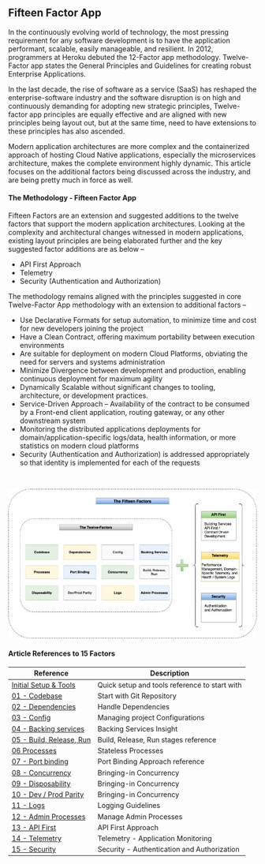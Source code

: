 ## Fifteen Factor App

In the continuously evolving world of technology, the most pressing requirement for any software development is to have the application performant, scalable, easily manageable, and resilient. In 2012, programmers at Heroku debuted the 12-Factor app methodology. Twelve-Factor app states the General Principles and Guidelines for creating robust Enterprise Applications.  

In the last decade, the rise of software as a service (SaaS) has reshaped the enterprise-software industry and the software disruption is on high and continuously demanding for adopting new strategic principles, Twelve-factor app principles are equally effective and are aligned with new principles being layout out, but at the same time, need to have extensions to these principles has also ascended.

Modern application architectures are more complex and the containerized approach of hosting Cloud Native applications, especially the microservices architecture, makes the complete environment highly dynamic. This article focuses on the additional factors being discussed across the industry, and are being pretty much in force as well. 


#### The Methodology - Fifteen Factor App

Fifteen Factors are an extension and suggested additions to the twelve factors that support the modern application architectures. Looking at the complexity and architectural changes witnessed in modern applications, existing layout principles are being elaborated further and the key suggested factor additions are as below –
- API First Approach
- Telemetry
- Security (Authentication and Authorization)

The methodology remains aligned with the principles suggested in core Twelve-Factor App methodology with an extension to additional factors –
- Use Declarative Formats for setup automation, to minimize time and cost for new developers joining the project
- Have a Clean Contract, offering maximum portability between execution environments
- Are suitable for deployment on modern Cloud Platforms, obviating the need for servers and systems administration
- Minimize Divergence between development and production, enabling continuous deployment for maximum agility
- Dynamically Scalable without significant changes to tooling, architecture, or development practices.
- Service-Driven Approach – Availability of the contract to be consumed by a Front-end client application, routing gateway, or any other downstream system
- Monitoring the distributed applications deployments for domain/application-specific logs/data, health information, or more statistics on modern cloud platforms
- Security (Authentication and Authorization) is addressed appropriately so that identity is implemented for each of the requests
<BR/>

![15FactorApp-15-Factors.jpg](./images/15FactorApp-15-Factors.jpg)

#### Article References to 15 Factors

| Reference                                                 | Description                                                  |
| ----------------------------------------------------- | ------------------------------------------------------------ |
| [Initial Setup & Tools](./setup_and_tools.md)                                     | Quick setup and tools reference to start with                          |
| [01 - Codebase](./01_codebase.md)                                     | Start with Git Repository                          |
| [02 - Dependencies](./02_dependencies.md)                                     | Handle Dependencies                          |
| [03 - Config](./03_config.md)                                     | Managing project Configurations                          |
| [04 - Backing services](./04_backing_services.md)                                     | Backing Services Insight                          |
| [05 - Build, Release, Run](./05_build_release_run.md)                                     | Build, Release, Run stages reference                          |
| [06 Processes](./06_processes.md)                                     | Stateless Processes                          |
| [07 - Port binding](./07_port_binding.md)                                     | Port Binding Approach reference                          |
| [08 - Concurrency](./08_concurrency.md)                                     | Bringing-in Concurrency                          |
| [09 - Disposability](./09_disposability.md)                                     | Bringing-in Concurrency                          |
| [10 - Dev / Prod Parity](./10_dev_prod_parity.md)                                     | Bringing-in Concurrency                          |
| [11 - Logs](./11_logs.md)                                     | Logging Guidelines                          |
| [12 - Admin Processes](./12_admin_processes.md)                                     | Manage Admin Processes                          |
| [13 - API First](./13_api_first.md)                                     | API First Approach                          |
| [14 - Telemetry](./14_telemetry.md)                                     | Telemetry - Application Monitoring                          |
| [15 - Security](./15_security.md)                                     | Security - Authentication and Authorization                             
